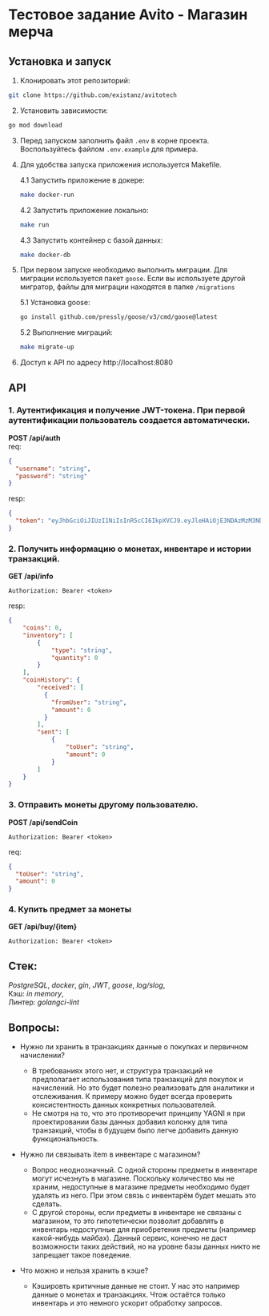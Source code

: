 # **Тестовое задание Avito - Магазин мерча**

## Установка и запуск

1. Клонировать этот репозиторий:
```bash
git clone https://github.com/existanz/avitotech
```

2. Установить зависимости:
```bash
go mod download
```

3. Перед запуском заполнить файл `.env` в корне проекта. Воспользуйтесь файлом `.env.example` для примера.


4. Для удобства запуска приложения используется Makefile.  
    
    4.1 Запустить приложение в докере:

    ```bash
    make docker-run
    ```  

    4.2 Запустить приложение локально:

    ```bash
    make run
    ```
    4.3 Запустить контейнер с базой данных:
    ```bash
    make docker-db
    ```
 
5. При первом запуске необходимо выполнить миграции.
Для миграции используется пакет `goose`. 
Если вы используете другой мигратор, файлы для миграции находятся в папке `/migrations`  

    5.1 Установка goose:
    ```bash
    go install github.com/pressly/goose/v3/cmd/goose@latest
    ```
    5.2 Выполнение миграций:
    ```bash
    make migrate-up
    ```


6. Доступ к API по адресу http://localhost:8080

## API

### 1. Аутентификация и получение JWT-токена. При первой аутентификации пользователь создается автоматически.
**POST /api/auth**  
req:
```json
{
  "username": "string",
  "password": "string"
}
```
resp:
```json
{
  "token": "eyJhbGciOiJIUzI1NiIsInR5cCI6IkpXVCJ9.eyJleHAiOjE3NDAzMzM3NDMsInVzZXJfaWQiOjAsInVzZXJuYW1lIjoi0J_RgNC40LrQvtC70YzQvdC-In0.-eHy-QfVaKFpbBwBid2YxaFSNC0on1ECTbYd5h7sm_A"
}
```

### 2. Получить информацию о монетах, инвентаре и истории транзакций.
**GET /api/info**
```
Authorization: Bearer <token>
```
resp:
```json
{
    "coins": 0,
    "inventory": [
        {
            "type": "string",
            "quantity": 0
        }
    ],
    "coinHistory": {
        "received": [
          {
            "fromUser": "string",
            "amount": 0
          }
        ],
        "sent": [
            {
                "toUser": "string",
                "amount": 0
            }
        ]
    }
}
```
### 3. Отправить монеты другому пользователю.
**POST /api/sendCoin**
```
Authorization: Bearer <token>
```
req:
```json
{
  "toUser": "string",
  "amount": 0
}
```
### 4. Купить предмет за монеты
**GET /api/buy/{item}**
```
Authorization: Bearer <token>
```

## Стек:
*PostgreSQL*, *docker*, *gin*, *JWT*, *goose*, *log/slog*,   
Кэш: *in memory*,   
Линтер: *golangci-lint*

## Вопросы:
- Нужно ли хранить в транзакциях данные о покупках
и первичном начислении?
  - В требованиях этого нет, и структура транзакций не предполагает использования типа транзакций 
  для покупок и начислений. Но это будет полезно реализовать для аналитики и отслеживания.
  К примеру можно будет всегда проверить консистентность данных конкретных пользователей.
  - Не смотря на то, что это противоречит принципу YAGNI я при проектировании базы данных 
  добавил колонку для типа транзакций, чтобы в будущем было легче добавить данную функциональность.

- Нужно ли связывать item в инвентаре с магазином?
  - Вопрос неоднозначный. С одной стороны предметы в инвентаре могут исчезнуть в магазине. Поскольку
  количество мы не храним, недоступные в магазине предметы необходимо будет удалять из него. При этом
  связь с инвентарём будет мешать это сделать.
  - С другой стороны, если предметы в инвентаре не связаны с магазином, то это гипотетически позволит
  добавлять в инвентарь недоступные для приобретения предметы (например какой-нибудь майбах). Данный
  сервис, конечно не даст возможности таких действий, но на уровне базы данных никто не запрещает такое
  поведение.

- Что можно и нельзя хранить в кэше?  
    - Кэшировть критичные данные не стоит. У нас это например данные о монетах и транзакциях. Чтож остаётся
    только инвентарь и это немного ускорит обработку запросов.
